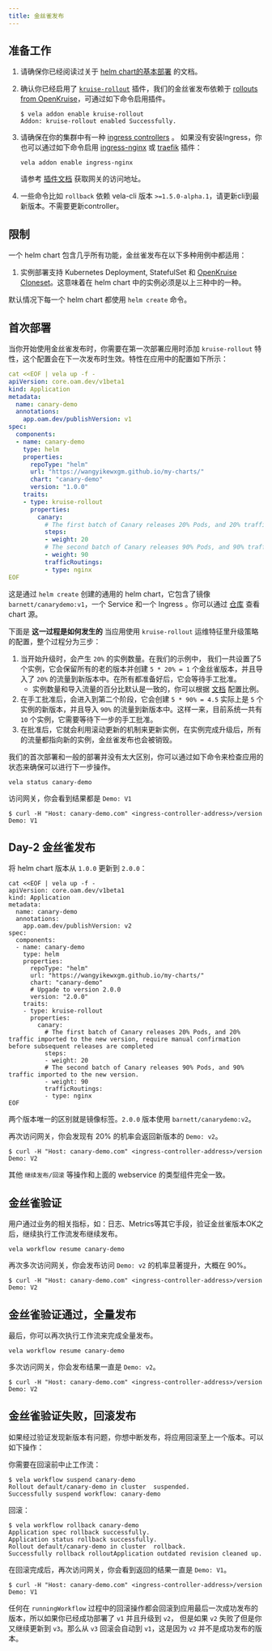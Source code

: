 ```yaml
---
title: 金丝雀发布
---
```


## 准备工作

1. 请确保你已经阅读过关于 [helm chart的基本部署](./helm) 的文档。

2. 确认你已经启用了 [`kruise-rollout`](../reference/addons/kruise-rollout.md) 插件，我们的金丝雀发布依赖于 [rollouts from OpenKruise](https://github.com/openkruise/rollouts)，可通过如下命令启用插件。
   
   ```shell
   $ vela addon enable kruise-rollout
   Addon: kruise-rollout enabled Successfully.
   ```

3. 请确保在你的集群中有一种 [ingress controllers](https://kubernetes.github.io/ingress-nginx/deploy/) 。
   如果没有安装Ingress，你也可以通过如下命令启用 [ingress-nginx](../reference/addons/nginx-ingress-controller.md) 或 [traefik](../reference/addons/traefik.md) 插件：
   
   ```shell
   vela addon enable ingress-nginx
   ```
   
   请参考 [插件文档](../reference/addons/nginx-ingress-controller.md) 获取网关的访问地址。

4. 一些命令比如 `rollback` 依赖 vela-cli 版本 `>=1.5.0-alpha.1`，请更新cli到最新版本。不需要更新controller。

## 限制

一个 helm chart 包含几乎所有功能，金丝雀发布在以下多种用例中都适用：

1. 实例部署支持 Kubernetes Deployment, StatefulSet 和 [OpenKruise Cloneset](https://openkruise.io/docs/user-manuals/cloneset/)。这意味着在 helm chart 中的实例必须是以上三种中的一种。

默认情况下每一个 helm chart 都使用 `helm create` 命令。

## 首次部署

当你开始使用金丝雀发布时，你需要在第一次部署应用时添加 `kruise-rollout` 特性，这个配置会在下一次发布时生效。特性在应用中的配置如下所示：

```yaml
cat <<EOF | vela up -f -
apiVersion: core.oam.dev/v1beta1
kind: Application
metadata:
  name: canary-demo
  annotations:
    app.oam.dev/publishVersion: v1
spec:
  components:
  - name: canary-demo
    type: helm
    properties:
      repoType: "helm"
      url: "https://wangyikewxgm.github.io/my-charts/"
      chart: "canary-demo"
      version: "1.0.0"
    traits:
    - type: kruise-rollout
      properties:
        canary:
          # The first batch of Canary releases 20% Pods, and 20% traffic imported to the new version, require manual confirmation before subsequent releases are completed
          steps:
          - weight: 20
          # The second batch of Canary releases 90% Pods, and 90% traffic imported to the new version.
          - weight: 90
          trafficRoutings:
          - type: nginx
EOF
```

这是通过 `helm create` 创建的通用的 helm chart，它包含了镜像 `barnett/canarydemo:v1`，一个 Service 和一个 Ingress 。你可以通过 [仓库](https://github.com/wangyikewxgm/my-charts/tree/main/canary-demo) 查看 chart 源。

下面是 **这一过程是如何发生的** 当应用使用 `kruise-rollout` 运维特征里升级策略的配置，整个过程分为三步：

1. 当开始升级时，会产生 `20%` 的实例数量。在我们的示例中， 我们一共设置了5个实例，它会保留所有的老的版本并创建 `5 * 20% = 1` 个金丝雀版本，并且导入了 `20%` 的流量到新版本中。在所有都准备好后，它会等待手工批准。
   - 实例数量和导入流量的百分比默认是一致的，你可以根据 [文档](../../reference/addons/kruise-rollout.md) 配置比例。
2. 在手工批准后，会进入到第二个阶段，它会创建 `5 * 90% = 4.5` 实际上是 `5` 个实例的新版本，并且导入 `90%` 的流量到新版本中。这样一来，目前系统一共有 `10` 个实例，它需要等待下一步的手工批准。
3. 在批准后，它就会利用滚动更新的机制来更新实例，在实例完成升级后，所有的流量都指向新的实例，金丝雀发布也会被销毁。

我们的首次部署和一般的部署并没有太大区别，你可以通过如下命令来检查应用的状态来确保可以进行下一步操作。

```shell
vela status canary-demo
```

访问网关，你会看到结果都是 `Demo: V1`

```shell
$ curl -H "Host: canary-demo.com" <ingress-controller-address>/version
Demo: V1
```

## Day-2 金丝雀发布

将 helm chart 版本从 `1.0.0` 更新到 `2.0.0`：

```shell
cat <<EOF | vela up -f -
apiVersion: core.oam.dev/v1beta1
kind: Application
metadata:
  name: canary-demo
  annotations:
    app.oam.dev/publishVersion: v2
spec:
  components:
  - name: canary-demo
    type: helm
    properties:
      repoType: "helm"
      url: "https://wangyikewxgm.github.io/my-charts/"
      chart: "canary-demo"
      # Upgade to version 2.0.0
      version: "2.0.0"
    traits:
    - type: kruise-rollout
      properties:
        canary:
          # The first batch of Canary releases 20% Pods, and 20% traffic imported to the new version, require manual confirmation before subsequent releases are completed
          steps:
          - weight: 20
          # The second batch of Canary releases 90% Pods, and 90% traffic imported to the new version.
          - weight: 90
          trafficRoutings:
          - type: nginx
EOF
```

两个版本唯一的区别就是镜像标签。`2.0.0` 版本使用 `barnett/canarydemo:v2`。

再次访问网关，你会发现有 20% 的机率会返回新版本的 `Demo: v2`。

```shell
$ curl -H "Host: canary-demo.com" <ingress-controller-address>/version
Demo: V2
```

其他 `继续发布/回滚` 等操作和上面的 webservice 的类型组件完全一致。

## 金丝雀验证

用户通过业务的相关指标，如：日志、Metrics等其它手段，验证金丝雀版本OK之后，继续执行工作流发布继续发布。

```shell
vela workflow resume canary-demo
```

再次多次访问网关，你会发布访问 `Demo: v2` 的机率显著提升，大概在 90%。

```shell
$ curl -H "Host: canary-demo.com" <ingress-controller-address>/version
Demo: V2
```

## 金丝雀验证通过，全量发布

最后，你可以再次执行工作流来完成全量发布。

```shell
vela workflow resume canary-demo
```

多次访问网关，你会发布结果一直是 `Demo: v2`。

```shell
$ curl -H "Host: canary-demo.com" <ingress-controller-address>/version
Demo: V2
```

## 金丝雀验证失败，回滚发布

如果经过验证发现新版本有问题，你想中断发布，将应用回滚至上一个版本。可以如下操作：

你需要在回滚前中止工作流：

```shell
$ vela workflow suspend canary-demo
Rollout default/canary-demo in cluster  suspended.
Successfully suspend workflow: canary-demo
```

回滚：

```shell
$ vela workflow rollback canary-demo
Application spec rollback successfully.
Application status rollback successfully.
Rollout default/canary-demo in cluster  rollback.
Successfully rollback rolloutApplication outdated revision cleaned up.
```

在回滚完成后，再次访问网关，你会看到返回的结果一直是 `Demo: V1`。

```shell
$ curl -H "Host: canary-demo.com" <ingress-controller-address>/version
Demo: V1
```

任何在 `runningWorkflow` 过程中的回滚操作都会回滚到应用最后一次成功发布的版本，所以如果你已经成功部署了 `v1` 并且升级到 `v2`， 但是如果 `v2` 失败了但是你又继续更新到 `v3`。那么从 `v3` 回滚会自动到 `v1`，这是因为 `v2` 并不是成功发布的版本。
